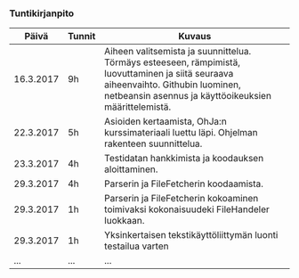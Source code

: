 ### Tuntikirjanpito
Päivä | Tunnit | Kuvaus
---|---|---
16.3.2017 | 9h | Aiheen valitsemista ja suunnittelua. Törmäys esteeseen, rämpimistä, luovuttaminen ja siitä seuraava aiheenvaihto. Githubin luominen, netbeansin asennus ja käyttöoikeuksien määrittelemistä.
22.3.2017 | 5h | Asioiden kertaamista, OhJa:n kurssimateriaali luettu läpi. Ohjelman rakenteen suunnittelua.
23.3.2017 | 4h | Testidatan hankkimista ja koodauksen aloittaminen.
29.3.2017 | 4h | Parserin ja FileFetcherin koodaamista.
29.3.2017 | 1h | Parserin ja FileFetcherin kokoaminen toimivaksi kokonaisuudeki FileHandeler luokkaan.
29.3.2017 | 1h | Yksinkertaisen tekstikäyttöliittymän luonti testailua varten
...|...|...|
